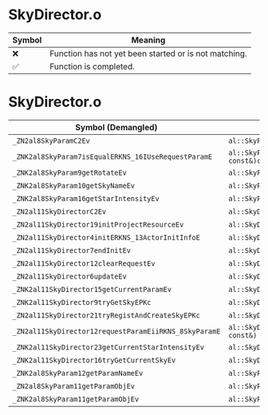 # SkyDirector.o
| Symbol | Meaning 
| ------------- | ------------- 
| :x: | Function has not yet been started or is not matching. 
| :white_check_mark: | Function is completed. 


# SkyDirector.o
| Symbol (Demangled) | Symbol (Mangled) | Decompiled? |
| ------------- |  ------------- | ------------- |
| `_ZN2al8SkyParamC2Ev` | `al::SkyParam::SkyParam(void)` | :white_check_mark: |
| `_ZNK2al8SkyParam7isEqualERKNS_16IUseRequestParamE` | `al::SkyParam::isEqual(al::IUseRequestParam const&)const` | :white_check_mark: |
| `_ZNK2al8SkyParam9getRotateEv` | `al::SkyParam::getRotate(void)const` | :white_check_mark: |
| `_ZNK2al8SkyParam10getSkyNameEv` | `al::SkyParam::getSkyName(void)const` | :white_check_mark: |
| `_ZNK2al8SkyParam16getStarIntensityEv` | `al::SkyParam::getStarIntensity(void)const` | :white_check_mark: |
| `_ZN2al11SkyDirectorC2Ev` | `al::SkyDirector::SkyDirector(void)` | :white_check_mark: |
| `_ZN2al11SkyDirector19initProjectResourceEv` | `al::SkyDirector::initProjectResource(void)` | :white_check_mark: |
| `_ZN2al11SkyDirector4initERKNS_13ActorInitInfoE` | `al::SkyDirector::init(al::ActorInitInfo const&)` | :white_check_mark: |
| `_ZN2al11SkyDirector7endInitEv` | `al::SkyDirector::endInit(void)` | :white_check_mark: |
| `_ZN2al11SkyDirector12clearRequestEv` | `al::SkyDirector::clearRequest(void)` | :white_check_mark: |
| `_ZN2al11SkyDirector6updateEv` | `al::SkyDirector::update(void)` | :white_check_mark: |
| `_ZNK2al11SkyDirector15getCurrentParamEv` | `al::SkyDirector::getCurrentParam(void)const` | :white_check_mark: |
| `_ZNK2al11SkyDirector9tryGetSkyEPKc` | `al::SkyDirector::tryGetSky(char const*)const` | :white_check_mark: |
| `_ZN2al11SkyDirector21tryRegistAndCreateSkyEPKc` | `al::SkyDirector::tryRegistAndCreateSky(char const*)` | :white_check_mark: |
| `_ZN2al11SkyDirector12requestParamEiiRKNS_8SkyParamE` | `al::SkyDirector::requestParam(int,int,al::SkyParam const&)` | :white_check_mark: |
| `_ZNK2al11SkyDirector23getCurrentStarIntensityEv` | `al::SkyDirector::getCurrentStarIntensity(void)const` | :white_check_mark: |
| `_ZNK2al11SkyDirector16tryGetCurrentSkyEv` | `al::SkyDirector::tryGetCurrentSky(void)const` | :white_check_mark: |
| `_ZNK2al8SkyParam12getParamNameEv` | `al::SkyParam::getParamName(void)const` | :white_check_mark: |
| `_ZN2al8SkyParam11getParamObjEv` | `al::SkyParam::getParamObj(void)` | :white_check_mark: |
| `_ZNK2al8SkyParam11getParamObjEv` | `al::SkyParam::getParamObj(void)const` | :white_check_mark: |
